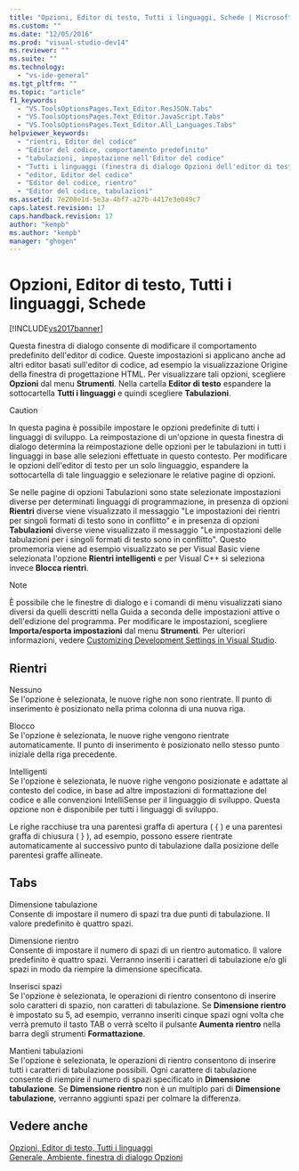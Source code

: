 ```yaml
---
title: "Opzioni, Editor di testo, Tutti i linguaggi, Schede | Microsoft Docs"
ms.custom: ""
ms.date: "12/05/2016"
ms.prod: "visual-studio-dev14"
ms.reviewer: ""
ms.suite: ""
ms.technology: 
  - "vs-ide-general"
ms.tgt_pltfrm: ""
ms.topic: "article"
f1_keywords: 
  - "VS.ToolsOptionsPages.Text_Editor.ResJSON.Tabs"
  - "VS.ToolsOptionsPages.Text_Editor.JavaScript.Tabs"
  - "VS.ToolsOptionsPages.Text_Editor.All_Languages.Tabs"
helpviewer_keywords: 
  - "rientri, Editor del codice"
  - "Editor del codice, comportamento predefinito"
  - "tabulazioni, impostazione nell'Editor del codice"
  - "Tutti i linguaggi (finestra di dialogo Opzioni dell'editor di testo)"
  - "editor, Editor del codice"
  - "Editor del codice, rientro"
  - "Editor del codice, tabulazioni"
ms.assetid: 7e208e1d-5e3a-4bf7-a27b-4417e3e049c7
caps.latest.revision: 17
caps.handback.revision: 17
author: "kempb"
ms.author: "kempb"
manager: "ghogen"
---
```

# Opzioni, Editor di testo, Tutti i linguaggi, Schede
[!INCLUDE[vs2017banner](../../code-quality/includes/vs2017banner.md)]

Questa finestra di dialogo consente di modificare il comportamento predefinito dell'editor di codice.  Queste impostazioni si applicano anche ad altri editor basati sull'editor di codice, ad esempio la visualizzazione Origine della finestra di progettazione HTML.  Per visualizzare tali opzioni, scegliere **Opzioni** dal menu **Strumenti**.  Nella cartella **Editor di testo** espandere la sottocartella **Tutti i linguaggi** e quindi scegliere **Tabulazioni**.  
  
> [!CAUTION]
>  In questa pagina è possibile impostare le opzioni predefinite di tutti i linguaggi di sviluppo.  La reimpostazione di un'opzione in questa finestra di dialogo determina la reimpostazione delle opzioni per le tabulazioni in tutti i linguaggi in base alle selezioni effettuate in questo contesto.  Per modificare le opzioni dell'editor di testo per un solo linguaggio, espandere la sottocartella di tale linguaggio e selezionare le relative pagine di opzioni.  
  
 Se nelle pagine di opzioni Tabulazioni sono state selezionate impostazioni diverse per determinati linguaggi di programmazione, in presenza di opzioni **Rientri** diverse viene visualizzato il messaggio "Le impostazioni dei rientri per singoli formati di testo sono in conflitto" e in presenza di opzioni **Tabulazioni** diverse viene visualizzato il messaggio "Le impostazioni delle tabulazioni per i singoli formati di testo sono in conflitto".  Questo promemoria viene ad esempio visualizzato se per Visual Basic viene selezionata l'opzione **Rientri intelligenti** e per Visual C\+\+ si seleziona invece **Blocca rientri**.  
  
> [!NOTE]
>  È possibile che le finestre di dialogo e i comandi di menu visualizzati siano diversi da quelli descritti nella Guida a seconda delle impostazioni attive o dell'edizione del programma.  Per modificare le impostazioni, scegliere **Importa\/esporta impostazioni** dal menu **Strumenti**.  Per ulteriori informazioni, vedere [Customizing Development Settings in Visual Studio](http://msdn.microsoft.com/it-it/22c4debb-4e31-47a8-8f19-16f328d7dcd3).  
  
## Rientri  
 Nessuno  
 Se l'opzione è selezionata, le nuove righe non sono rientrate.  Il punto di inserimento è posizionato nella prima colonna di una nuova riga.  
  
 Blocco  
 Se l'opzione è selezionata, le nuove righe vengono rientrate automaticamente.  Il punto di inserimento è posizionato nello stesso punto iniziale della riga precedente.  
  
 Intelligenti  
 Se l'opzione è selezionata, le nuove righe vengono posizionate e adattate al contesto del codice, in base ad altre impostazioni di formattazione del codice e alle convenzioni IntelliSense per il linguaggio di sviluppo.  Questa opzione non è disponibile per tutti i linguaggi di sviluppo.  
  
 Le righe racchiuse tra una parentesi graffa di apertura \( { \) e una parentesi graffa di chiusura \( } \), ad esempio, possono essere rientrate automaticamente al successivo punto di tabulazione dalla posizione delle parentesi graffe allineate.  
  
## Tabs  
 Dimensione tabulazione  
 Consente di impostare il numero di spazi tra due punti di tabulazione.  Il valore predefinito è quattro spazi.  
  
 Dimensione rientro  
 Consente di impostare il numero di spazi di un rientro automatico.  Il valore predefinito è quattro spazi.  Verranno inseriti i caratteri di tabulazione e\/o gli spazi in modo da riempire la dimensione specificata.  
  
 Inserisci spazi  
 Se l'opzione è selezionata, le operazioni di rientro consentono di inserire solo caratteri di spazio, non caratteri di tabulazione.  Se **Dimensione rientro** è impostato su 5, ad esempio, verranno inseriti cinque spazi ogni volta che verrà premuto il tasto TAB o verrà scelto il pulsante **Aumenta rientro** nella barra degli strumenti **Formattazione**.  
  
 Mantieni tabulazioni  
 Se l'opzione è selezionata, le operazioni di rientro consentono di inserire tutti i caratteri di tabulazione possibili.  Ogni carattere di tabulazione consente di riempire il numero di spazi specificato in **Dimensione tabulazione**.  Se **Dimensione rientro** non è un multiplo pari di **Dimensione tabulazione**, verranno aggiunti spazi per colmare la differenza.  
  
## Vedere anche  
 [Opzioni, Editor di testo, Tutti i linguaggi](../../ide/reference/options-text-editor-all-languages.md)   
 [Generale, Ambiente, finestra di dialogo Opzioni](../../ide/reference/general-environment-options-dialog-box.md)
